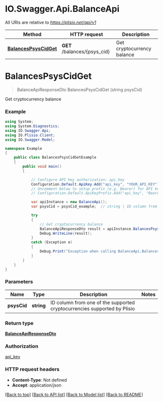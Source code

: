 # IO.Swagger.Api.BalanceApi

All URIs are relative to *https://plisio.net/api/v1*

Method | HTTP request | Description
------------- | ------------- | -------------
[**BalancesPsysCidGet**](BalanceApi.md#balancespsyscidget) | **GET** /balances/{psys_cid} | Get cryptocurrency balance

<a name="balancespsyscidget"></a>
# **BalancesPsysCidGet**
> BalanceApiResponseDto BalancesPsysCidGet (string psysCid)

Get cryptocurrency balance

### Example
```csharp
using System;
using System.Diagnostics;
using IO.Swagger.Api;
using IO.Plisio.Client;
using IO.Swagger.Model;

namespace Example
{
    public class BalancesPsysCidGetExample
    {
        public void main()
        {

            // Configure API key authorization: api_key
            Configuration.Default.ApiKey.Add("api_key", "YOUR_API_KEY");
            // Uncomment below to setup prefix (e.g. Bearer) for API key, if needed
            // Configuration.Default.ApiKeyPrefix.Add("api_key", "Bearer");

            var apiInstance = new BalanceApi();
            var psysCid = psysCid_example;  // string | ID column from one of the supported cryptocurrencies supported by Plisio

            try
            {
                // Get cryptocurrency balance
                BalanceApiResponseDto result = apiInstance.BalancesPsysCidGet(psysCid);
                Debug.WriteLine(result);
            }
            catch (Exception e)
            {
                Debug.Print("Exception when calling BalanceApi.BalancesPsysCidGet: " + e.Message );
            }
        }
    }
}
```

### Parameters

Name | Type | Description  | Notes
------------- | ------------- | ------------- | -------------
 **psysCid** | **string**| ID column from one of the supported cryptocurrencies supported by Plisio | 

### Return type

[**BalanceApiResponseDto**](BalanceApiResponseDto.md)

### Authorization

[api_key](../README.md#api_key)

### HTTP request headers

 - **Content-Type**: Not defined
 - **Accept**: application/json

[[Back to top]](#) [[Back to API list]](../README.md#documentation-for-api-endpoints) [[Back to Model list]](../README.md#documentation-for-models) [[Back to README]](../README.md)

